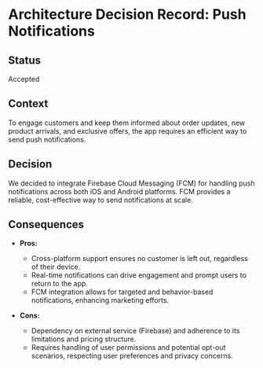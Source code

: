 # Architecture Decision Record: Push Notifications

## Status

Accepted

## Context

To engage customers and keep them informed about order updates, new product arrivals, and exclusive offers, the app requires an efficient way to send push notifications.

## Decision

We decided to integrate Firebase Cloud Messaging (FCM) for handling push notifications across both iOS and Android platforms. FCM provides a reliable, cost-effective way to send notifications at scale.

## Consequences

- **Pros:**
  - Cross-platform support ensures no customer is left out, regardless of their device.
  - Real-time notifications can drive engagement and prompt users to return to the app.
  - FCM integration allows for targeted and behavior-based notifications, enhancing marketing efforts.

- **Cons:**
  - Dependency on external service (Firebase) and adherence to its limitations and pricing structure.
  - Requires handling of user permissions and potential opt-out scenarios, respecting user preferences and privacy concerns.
